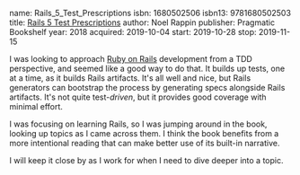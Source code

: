 name: Rails_5_Test_Prescriptions
isbn: 1680502506
isbn13: 9781680502503
title: [Rails 5 Test Prescriptions](https://pragprog.com/book/nrtest3/rails-5-test-prescriptions)
author: Noel Rappin
publisher: Pragmatic Bookshelf
year: 2018
acquired: 2019-10-04
start: 2019-10-28
stop: 2019-11-15

I was looking to approach [Ruby on Rails](https://rubyonrails.org/)
development from a TDD perspective, and seemed like a good way to do that.  It
builds up tests, one at a time, as it builds Rails artifacts.  It's all well and
nice, but Rails generators can bootstrap the process by generating specs
alongside Rails artifacts.  It's not quite test-_driven_, but it provides good
coverage with minimal effort.

I was focusing on learning Rails, so I was jumping around in the book, looking
up topics as I came across them.  I think the book benefits from a more
intentional reading that can make better use of its built-in narrative.

I will keep it close by as I work for when I need to dive deeper into a topic.
